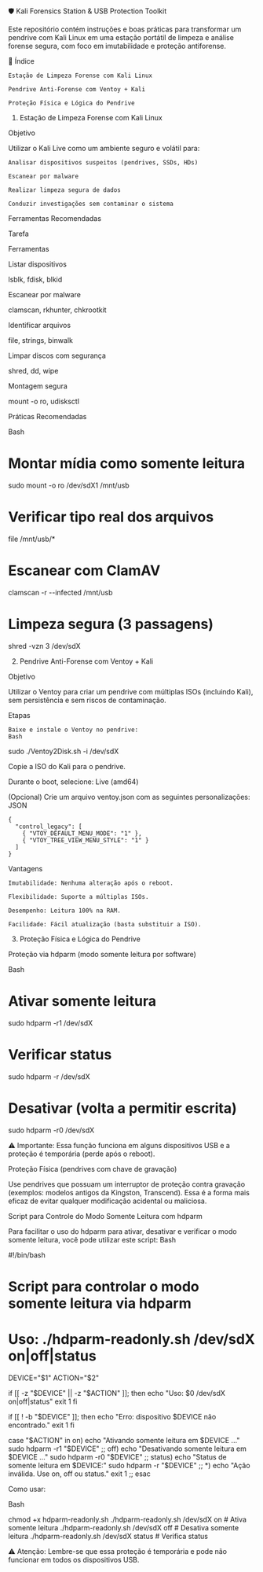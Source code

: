 
🛡️ Kali Forensics Station & USB Protection Toolkit

Este repositório contém instruções e boas práticas para transformar um pendrive com Kali Linux em uma estação portátil de limpeza e análise forense segura, com foco em imutabilidade e proteção antiforense.

📁 Índice

    Estação de Limpeza Forense com Kali Linux

    Pendrive Anti-Forense com Ventoy + Kali

    Proteção Física e Lógica do Pendrive

1. Estação de Limpeza Forense com Kali Linux

Objetivo

Utilizar o Kali Live como um ambiente seguro e volátil para:

    Analisar dispositivos suspeitos (pendrives, SSDs, HDs)

    Escanear por malware

    Realizar limpeza segura de dados

    Conduzir investigações sem contaminar o sistema

Ferramentas Recomendadas

Tarefa
	

Ferramentas

Listar dispositivos
	

lsblk, fdisk, blkid

Escanear por malware
	

clamscan, rkhunter, chkrootkit

Identificar arquivos
	

file, strings, binwalk

Limpar discos com segurança
	

shred, dd, wipe

Montagem segura
	

mount -o ro, udisksctl

Práticas Recomendadas

Bash

# Montar mídia como somente leitura
sudo mount -o ro /dev/sdX1 /mnt/usb

# Verificar tipo real dos arquivos
file /mnt/usb/*

# Escanear com ClamAV
clamscan -r --infected /mnt/usb

# Limpeza segura (3 passagens)
shred -vzn 3 /dev/sdX

2. Pendrive Anti-Forense com Ventoy + Kali

Objetivo

Utilizar o Ventoy para criar um pendrive com múltiplas ISOs (incluindo Kali), sem persistência e sem riscos de contaminação.

Etapas

    Baixe e instale o Ventoy no pendrive:
    Bash

sudo ./Ventoy2Disk.sh -i /dev/sdX

Copie a ISO do Kali para o pendrive.

Durante o boot, selecione: Live (amd64)

(Opcional) Crie um arquivo ventoy.json com as seguintes personalizações:
JSON

    {
      "control_legacy": [
        { "VTOY_DEFAULT_MENU_MODE": "1" },
        { "VTOY_TREE_VIEW_MENU_STYLE": "1" }
      ]
    }

Vantagens

    Imutabilidade: Nenhuma alteração após o reboot.

    Flexibilidade: Suporte a múltiplas ISOs.

    Desempenho: Leitura 100% na RAM.

    Facilidade: Fácil atualização (basta substituir a ISO).

3. Proteção Física e Lógica do Pendrive

Proteção via hdparm (modo somente leitura por software)

Bash

# Ativar somente leitura
sudo hdparm -r1 /dev/sdX

# Verificar status
sudo hdparm -r /dev/sdX

# Desativar (volta a permitir escrita)
sudo hdparm -r0 /dev/sdX

⚠️ Importante: Essa função funciona em alguns dispositivos USB e a proteção é temporária (perde após o reboot).

Proteção Física (pendrives com chave de gravação)

Use pendrives que possuam um interruptor de proteção contra gravação (exemplos: modelos antigos da Kingston, Transcend). Essa é a forma mais eficaz de evitar qualquer modificação acidental ou maliciosa.

Script para Controle do Modo Somente Leitura com hdparm

Para facilitar o uso do hdparm para ativar, desativar e verificar o modo somente leitura, você pode utilizar este script:
Bash

#!/bin/bash

# Script para controlar o modo somente leitura via hdparm
# Uso: ./hdparm-readonly.sh /dev/sdX on|off|status

DEVICE="$1"
ACTION="$2"

if [[ -z "$DEVICE" || -z "$ACTION" ]]; then
  echo "Uso: $0 /dev/sdX on|off|status"
  exit 1
fi

if [[ ! -b "$DEVICE" ]]; then
  echo "Erro: dispositivo $DEVICE não encontrado."
  exit 1
fi

case "$ACTION" in
  on)
    echo "Ativando somente leitura em $DEVICE ..."
    sudo hdparm -r1 "$DEVICE"
    ;;
  off)
    echo "Desativando somente leitura em $DEVICE ..."
    sudo hdparm -r0 "$DEVICE"
    ;;
  status)
    echo "Status de somente leitura em $DEVICE:"
    sudo hdparm -r "$DEVICE"
    ;;
  *)
    echo "Ação inválida. Use on, off ou status."
    exit 1
    ;;
esac

Como usar:

Bash

chmod +x hdparm-readonly.sh
./hdparm-readonly.sh /dev/sdX on     # Ativa somente leitura
./hdparm-readonly.sh /dev/sdX off    # Desativa somente leitura
./hdparm-readonly.sh /dev/sdX status # Verifica status

⚠️ Atenção: Lembre-se que essa proteção é temporária e pode não funcionar em todos os dispositivos USB.
